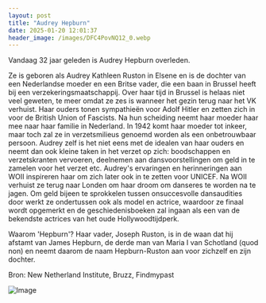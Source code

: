 ```yaml
---
layout: post
title: "Audrey Hepburn"
date: 2025-01-20 12:01:37
header_image: /images/DFC4PovNQ12_0.webp
---
```


Vandaag 32 jaar geleden is Audrey Hepburn overleden. 

Ze is geboren als Audrey Kathleen Ruston in Elsene en is de dochter van een Nederlandse moeder en een Britse vader, die een baan in Brussel heeft bij een verzekeringsmaatschappij. Over haar tijd in Brussel is helaas niet veel geweten, te meer omdat ze zes is wanneer het gezin terug naar het VK verhuist. Haar ouders tonen sympathieën voor Adolf Hitler en zetten zich in voor de British Union of Fascists. Na hun scheiding neemt haar moeder haar mee naar haar familie in Nederland. In 1942 komt haar moeder tot inkeer, maar toch zal ze in verzetsmilieus genoemd worden als een onbetrouwbaar persoon. Audrey zelf is het niet eens met de idealen van haar ouders en neemt dan ook kleine taken in het verzet op zich: boodschappen en verzetskranten vervoeren, deelnemen aan dansvoorstellingen om geld in te zamelen voor het verzet etc. Audrey's ervaringen en herinneringen aan WOII inspireren haar om zich later ook in te zetten voor UNICEF. Na WOII verhuist ze terug naar Londen om haar droom om danseres te worden na te jagen. Om geld bijeen te sprokkelen tussen onsuccesvolle dansaudities door werkt ze ondertussen ook als model en actrice, waardoor ze finaal wordt opgemerkt en de geschiedenisboeken zal ingaan als een van de bekendste actrices van het oude Hollywoodtijdperk. 

Waarom 'Hepburn'? 
Haar vader, Joseph Ruston, is in de waan dat hij afstamt van James Hepburn, de derde man van Maria I van Schotland (quod non) en neemt daarom de naam Hepburn-Ruston aan voor zichzelf en zijn dochter.

Bron: New Netherland Institute, Bruzz, Findmypast

![Image](/zij.was.eens/images/DFC4PovNQ12_0.webp)
